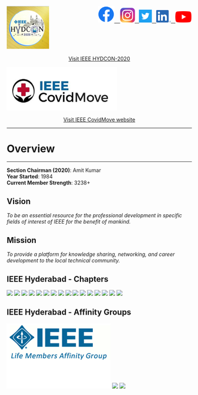 <div class="container">
<span style="float:right;"> 
    <a href="https://www.facebook.com/ieeehyderabad/">
        <img src="/user/img/logos/facebook_logo.png" style="width:45px;"> &nbsp;&nbsp;
    <a href="https://instagram.com/ieeehyderabad/">
        <img src="/user/img/logos/instagram_logo.png" style="width:40px;">&nbsp;&nbsp;
    </a>
    <a href="https://twitter.com/ieeehyderabad/">
        <img src="/user/img/logos/twitter_logo.png" style="width:35px;">&nbsp;&nbsp;
    </a>
    <a href="https://www.linkedin.com/company/ieeehyderabad">
        <img src="/user/img/logos/linkedin_logo.png" style="width:40px;">&nbsp;&nbsp;
    </a>
    <a href="https://www.youtube.com/channel/UC7MexxNEp527EcVjGx-8Zdg">
        <img src="/user/img/logos/youtube_logo.png" style="width:45px;">
    </a>
</span>
    
</div>

<div class="container">
    <div class="d-flex flex-wrap justify-content-around align-items-center"> 
     <a href="http://ieeehydcon.org/">
            <img style="float:center;width:115px" alt="" src="/user/img/logos/gold.png">
           <p> <center>Visit IEEE HYDCON-2020</center></p>
        </a>
        <a href="http://ieeecovidmove.in/">
            <img style="float: center;width:300px" alt="" src="/user/img/logos/ieee_covid_move.png" >
            <p><center>Visit IEEE CovidMove website</center></p>
        </a>
    </div>
     
</div>

---

# Overview
---
**Section Chairman (2020)**: Amit Kumar   
**Year Started**: 1984  
**Current Member Strength**: 3238+  

## Vision

_To be an essential resource for the professional development in specific fields of interest of IEEE for the benefit of mankind._

## Mission

_To provide a platform for knowledge sharing, networking, and career development to the local technical community._

## IEEE Hyderabad - Chapters

<div class="container">
    <div class="d-flex flex-wrap justify-content-around align-items-center logos">
        <img src="/user/img/logos/cass-logo.png">
        <img src="/user/img/logos/eds-logo.png">
        <img src="/user/img/logos/cis-logo.gif">
        <img src="/user/img/logos/grss-logo.png">
        <img src="/user/img/logos/cs-logo.png">
        <img src="/user/img/logos/comsoc-logo.png">
        <img src="/user/img/logos/sps-logo.jpg">
        <img src="/user/img/logos/ed-logo.gif">
        <img src="/user/img/logos/mtt-logo.png">
        <img src="/user/img/logos/aps-logo.png">
        <img src="/user/img/logos/emc-logo.gif">
        <img src="/user/img/logos/pes-logo.png">
        <img src="/user/img/logos/ias-logo.png">
        <img src="/user/img/logos/pels-logo.png">
        <img src="/user/img/logos/photonics-logo.jpg">
        <img src="/user/img/logos/tems-logo.jpg">
    </div>
</div>

## IEEE Hyderabad - Affinity Groups

<div class="container">
    <div class="d-flex flex-wrap justify-content-around align-items-center logos">
        <img src="/user/img/logos/life_member.png">
        <img src="/user/img/logos/wie-logo.png">
        <img src="/user/img/logos/yp-logo.png">
    </div>
</div>